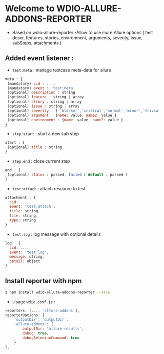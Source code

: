 
# Welcome to WDIO-ALLURE-ADDONS-REPORTER
- Based on wdio-allure-reporter
-Allow to use more Allure options ( test descr, features, stories, environment, arguments, severity, issue, subSteps, attachments )


## Added event listener :
- `test:meta`  :  manage testcase meta-data for allure
```javascript
meta : {
 (mandatory) cid : ...,
 (mandatory) event : 'test:meta'
 (optional) description : string
 (optional) feature : string | array
 (optional) strory : string | array
 (optional) issue : string | array
 (optional) severity : [ 'blocker','critical','normal','minor','trivial' ]
 (optional) argument : {name: value, name2: value }
 (optional) environment : {name: value, name2: value }
}
```
      
- `step:start`   : start a new sub step
```javascript
start : {
 (optional) title : string
}
```
  
- `step:end`   :  close current step
```javascript
end : {
 (optional) status : passed, failed ( default : passed )
}
```

- `test:attach`   : attach resource to test 
```javascript
attachment : {
  cid: ...,
  event: 'test:attach',
  title: string,
  file: string,
  type: string
}
```

- `test:log`   : log message with optional details
```javascript
log : {
  cid: ...,
  event: 'test:log',
  message: string,
  detail: object
}
```

## Install reporter with npm

```bash
$ npm install wdio-allure-addons-reporter --save
```
  
- Usage `wdio.conf.js` :

```javascript
reporters: [..., 'allure-addons'],
reporterOptions: {
    'outputDir': 'outputDir',
    'allure-addons': {
        outputDir: 'allure-results',
        debug: true,
        debugSeleniumCommand: true
    }
}, 
```
